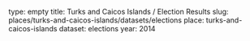 type: empty
title: Turks and Caicos Islands / Election Results
slug: places/turks-and-caicos-islands/datasets/elections
place: turks-and-caicos-islands
dataset: elections
year: 2014
